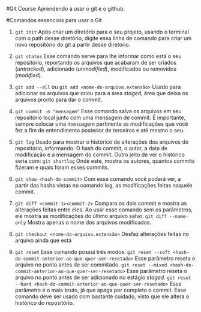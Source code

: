 #Git Course
Aprendendo a usar o git e o github.

#Comandos essenciais para usar o Git
    
1. `git init`
    Após criar um diretório para o seu projeto, usando o terminal com o path desse diretório, digite essa linha de comando para criar um novo repositório do git a partir desse diretório. 

2. `git status`
    Esse comando serve para lhe informar como está o seu repositório, reportando os arquivos que acabaram de ser criados (_untracked_), adicionado (_unmodified_), modificados ou removidos (_modified_).

3. `git add --all`
ou 
`git add <nome-do-arquivo.extensão>`
    Usado para adicionar os arquivos que criou para a área _staged_, área que deixa os arquivos pronto para dar o commit.

4. `git commit -m "mensagem"`
    Esse comando salva os arquivos em seu repositório local junto com uma mensagem de commit. É importante, sempre colocar uma mensagem pertinente as modificações que você fez a fim de entendimento posterior de terceiros e até mesmo o seu.

5. `git log`
    Usado para mostrar o histórico de alterações dos arquivos do repositório, informando: O hash do commit, o autor, a data de modificação e a mensagem do commit.
    Outro jeito de ver o histórico seria com:
    `git shortlog`
    Onde este, mostra os autores, quantos commits fizeram e quais foram esses commits.

6. `git show <hash-do-commit>`
    Com esse comando você poderá ver, a partir das hashs vistas no comando log, as modificações feitas naquele commit.

7. `git diff <commit-1><commit-2>`
    Compara os dois commit e mostra as alterações feitas entre eles. Ao usar esse comando sem os parâmetros, ele mostra as modificações do último arquivo salvo.
    `git diff --name-only`
    Mostra apenas o nome dos arquivos modificados.

8. `git checkout <nome-do-arquivo.extensão>`
    Desfaz alterações feitas no arquivo ainda que está

9. `git reset`
    Esse comando possui três modos:
    `git reset --soft <hash-do-commit-anterior-ao-que-quer-ser-resetado>`
        Esse parâmetro reseta o arquivo no ponto antes de ser commitado.
    `git reset --mixed <hash-do-commit-anterior-ao-que-quer-ser-resetado>`
        Esse parâmetro reseta o arquivo no ponto antes de ser adicionado no estágio _staged_.
    `git reset --hard <hash-do-commit-anterior-ao-que-quer-ser-resetado>`
        Esse parâmetro é o mais bruto, já que apaga por completo o commit.
    Esse comando deve ser usado com bastante cuidado, visto que ele altera o histórico do repositório.